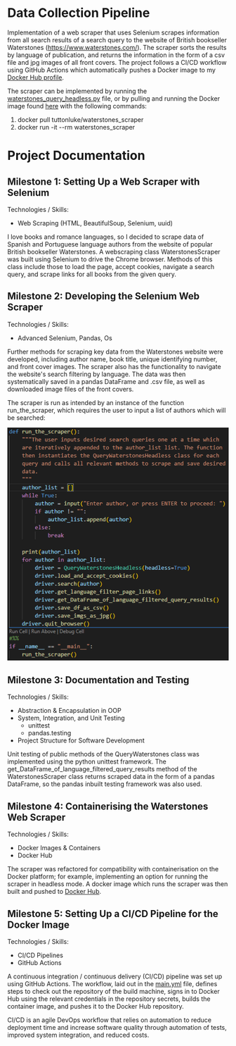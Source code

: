 # Data Collection Pipeline

Implementation of a web scraper that uses Selenium scrapes information from all search results of a search query to the website of British bookseller Waterstones (https://www.waterstones.com/). The scraper sorts the results by language of publication, and returns the information in the form of a csv file and jpg images of all front covers. The project follows a CI/CD workflow using GitHub Actions which automatically pushes a Docker image to my [Docker Hub profile](https://hub.docker.com/u/tuttonluke).

The scraper can be implemented by running the [waterstones_query_headless.py](https://github.com/tuttonluke/aicore_data_collection_pipeline_project/blob/main/project_files/waterstones_query_headless.py) file, or by pulling and running the Docker image found [here](https://hub.docker.com/r/tuttonluke/waterstones_scraper) with the following commands:

1) docker pull tuttonluke/waterstones_scraper
2) docker run -it --rm waterstones_scraper 

# Project Documentation

## Milestone 1: Setting Up a Web Scraper with Selenium
Technologies / Skills:
- Web Scraping (HTML, BeautifulSoup, Selenium, uuid)

I love books and romance languages, so I decided to scrape data of Spanish and Portuguese language authors from the website of popular British bookseller Waterstones. A webscraping class WaterstonesScraper was built using Selenium to drive the Chrome browser. Methods of this class include those to load the page, accept cookies, navigate a search query, and scrape links for all books from the given query.

## Milestone 2: Developing the Selenium Web Scraper
Technologies / Skills:
- Advanced Selenium, Pandas, Os

Further methods for scraping key data from the Waterstones website were developed, including author name, book title, unique identifying number, and front cover images. The scraper also has the functionality to navigate the website's search filtering by language. The data was then systematically saved in a pandas DataFrame and .csv file, as well as downloaded image files of the front covers.

The scraper is run as intended by an instance of the function run_the_scraper, which requires the user to input a list of authors which will be searched:

![run_the_scraper screenshot](project_files\screenshots\run_the_scraper.png?raw=true)

## Milestone 3: Documentation and Testing
Technologies / Skills:
- Abstraction & Encapsulation in OOP
- System, Integration, and Unit Testing
    - unittest
    - pandas.testing
- Project Structure for Software Development

Unit testing of public methods of the QueryWaterstones class was implemented using the python unittest framework. The get_DataFrame_of_language_filtered_query_results method of the WaterstonesScraper class returns scraped data in the form of a pandas DataFrame, so the pandas inbuilt testing framework was also used.

## Milestone 4: Containerising the Waterstones Web Scraper
Technologies / Skills:
- Docker Images & Containers
- Docker Hub

The scraper was refactored for compatibility with containerisation on the Docker platform; for example, implementing an option for running the scraper in headless mode. A docker image which runs the scraper was then built and pushed to [Docker Hub](https://hub.docker.com/repository/docker/tuttonluke/waterstones_scraper). 

## Milestone 5: Setting Up a CI/CD Pipeline for the Docker Image
Technologies / Skills:
- CI/CD Pipelines
- GitHub Actions

A continuous integration / continuous delivery (CI/CD) pipeline was set up using GitHub Actions. The workflow, laid out in the [main.yml](https://github.com/tuttonluke/aicore_data_collection_pipeline_project/blob/main/.github/workflows/main.yml) file, defines steps to check out the repository of the build machine, signs in to Docker Hub using the relevant credentials in the repository secrets, builds the container image, and pushes it to the Docker Hub repository.

CI/CD is an agile DevOps workflow that relies on automation to reduce deployment time and increase software quality through automation of tests, improved system integration, and reduced costs.


